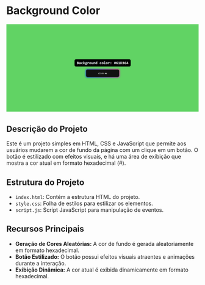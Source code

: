 # Background Color

![Demonstração](print.png)

## Descrição do Projeto

Este é um projeto simples em HTML, CSS e JavaScript que permite aos usuários mudarem a cor de fundo da página com um clique em um botão. O botão é estilizado com efeitos visuais, e há uma área de exibição que mostra a cor atual em formato hexadecimal (#).

## Estrutura do Projeto

- `index.html`: Contém a estrutura HTML do projeto.
- `style.css`: Folha de estilos para estilizar os elementos.
- `script.js`: Script JavaScript para manipulação de eventos.

## Recursos Principais

- **Geração de Cores Aleatórias:** A cor de fundo é gerada aleatoriamente em formato hexadecimal.
- **Botão Estilizado:** O botão possui efeitos visuais atraentes e animações durante a interação.
- **Exibição Dinâmica:** A cor atual é exibida dinamicamente em formato hexadecimal.